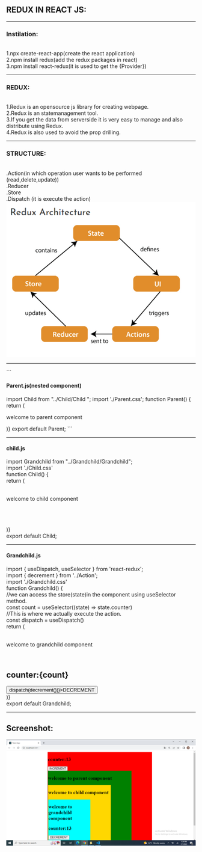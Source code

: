 <h2>REDUX IN REACT JS:</h2>
<hr>
<h3>Instilation:</h3><br>
1.npx create-react-app(create the react application)<br>
2.npm install redux(add the redux packages in react)<br>
3.npm install react-redux(it is used to get the {Provider})<br>
<hr>
<h3>REDUX:</h3><br>
1.Redux is an opensource js library for creating webpage.<br>
2.Redux is an statemanagement tool.<br>
3.If you get the data from serverside it is very easy to manage and also distribute using Redux.<br>
4.Redux is also used to avoid the prop drilling.<br>
<hr>
<h3>STRUCTURE:</h3><br>
.Action(in which operation user wants to be performed (read,delete,update))<br>
.Reducer<br>
.Store<br>
.Dispatch (it is execute the action)<br>
<img src="./Screenshot/img.png ">
 <hr>
```
<h4>Parent.js(nested component)</h4>
import Child from "../Child/Child ";
import './Parent.css';
function Parent() {
     return (
          <div class="parent">
               <p>welcome to parent component</p>
                 <Child></Child>
          </div>
     )}
export default Parent;
```
<hr>
<h4>child.js</h4>
import Grandchild from "../Grandchild/Grandchild";<br>
import './Child.css'<br>
function Child() {<br>
    return (<br>
        <div class="child"><br>
            <p>welcome to child component</p><br>
            <Grandchild></Grandchild><br>
        </div><br>
    )}<br>
export default Child;<br>
<hr>
<h4>Grandchild.js</h4>
import { useDispatch, useSelector } from 'react-redux';<br>
import { decrement } from '../Action';<br>
import './Grandchild.css'<br>
function Grandchild() {<br>
     //we can access the store(state)in the component using useSelector method.<br>
     const count = useSelector((state) => state.counter)<br>
      //This is where we actually execute the action.<br>
    const dispatch = useDispatch()<br>
     return (<br>
          <div class="grandchild"><br>
               <p>welcome to grandchild component</p><br>
               <h2>counter:{count}</h2>
               <button onClick={() => dispatch(decrement())}>DECREMENT</button><br>
          </div>
     )}<br>
export default Grandchild;<br>
<hr>
<h2>Screenshot:</h2>
<img src="./Screenshot/Capture.png">